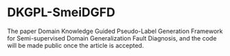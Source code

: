 # DKGPL-SmeiDGFD
The paper Domain Knowledge Guided Pseudo-Label Generation Framework for Semi-supervised Domain Generalization Fault Diagnosis, and the code will be made public once the article is accepted.
